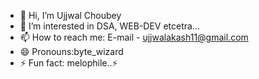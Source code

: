- 👋 Hi, I’m Ujjwal Choubey
- 👀 I’m interested in DSA, WEB-DEV etcetra... 
- 📫 How to reach me: E-mail - ujjwalakash11@gmail.com
- 😄 Pronouns:byte_wizard
- ⚡ Fun fact: melophile..⚡

<!---
ujjwal11gits/ujjwal11gits is a ✨ special ✨ repository because its `README.md` (this file) appears on your GitHub profile.
You can click the Preview link to take a look at your changes.
--->
